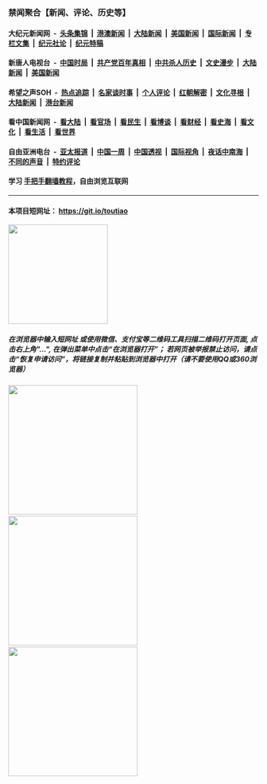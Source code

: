 ### 禁闻聚合【新闻、评论、历史等】

#### 大纪元新闻网 &nbsp;-&nbsp; [头条集锦](indexes/E头条集锦.md?t=02252231) &nbsp;|&nbsp; [港澳新闻](indexes/E港澳新闻.md?t=02252231)  &nbsp;|&nbsp; [大陆新闻](indexes/E大陆新闻.md?t=02252231) &nbsp;|&nbsp; [美国新闻](indexes/E美国新闻.md?t=02252231) &nbsp;|&nbsp; [国际新闻](indexes/E国际新闻.md?t=02252231) &nbsp;|&nbsp; [专栏文集](indexes/E专栏文集.md?t=02252231) &nbsp;|&nbsp; [纪元社论](indexes/E纪元社论.md?t=02252231) &nbsp;|&nbsp; [纪元特稿](indexes/E纪元特稿.md?t=02252231) 

#### 新唐人电视台 &nbsp;-&nbsp; [中国时局](indexes/N中国时局.md?t=02252231) &nbsp;|&nbsp; [共产党百年真相](indexes/N共产党百年真相.md?t=02252231) &nbsp;|&nbsp; [中共杀人历史](indexes/N中共杀人历史.md?t=02252231) &nbsp;|&nbsp; [文史漫步](indexes/N文史漫步.md?t=02252231) &nbsp;|&nbsp; [大陆新闻](indexes/N大陆新闻.md?t=02252231) &nbsp;|&nbsp; [美国新闻](indexes/N美国新闻.md?t=02252231)

#### 希望之声SOH &nbsp;-&nbsp; [热点追踪](indexes/H热点追踪.md?t=02252231) &nbsp;|&nbsp; [名家谈时事](indexes/H名家谈时事.md?t=02252231) &nbsp;|&nbsp; [个人评论](indexes/H个人评论.md?t=02252231)  &nbsp;|&nbsp; [红朝解密](indexes/H红朝解密.md?t=02252231) &nbsp;|&nbsp; [文化寻根](indexes/H文化寻根.md?t=02252231) &nbsp;|&nbsp; [大陆新闻](indexes/H大陆新闻.md?t=02252231) &nbsp;|&nbsp; [港台新闻](indexes/H港台新闻.md?t=02252231)

#### 看中国新闻网 &nbsp;-&nbsp; [看大陆](indexes/S看大陆.md?t=02252231) &nbsp;|&nbsp; [看官场](indexes/S看官场.md?t=02252231) &nbsp;|&nbsp; [看民生](indexes/S看民生.md?t=02252231)  &nbsp;|&nbsp; [看博谈](indexes/S看博谈.md?t=02252231) &nbsp;|&nbsp; [看财经](indexes/S看财经.md?t=02252231) &nbsp;|&nbsp; [看史海](indexes/S看史海.md?t=02252231) &nbsp;|&nbsp; [看文化](indexes/S看文化.md?t=02252231) &nbsp;|&nbsp; [看生活](indexes/S看生活.md?t=02252231) &nbsp;|&nbsp; [看世界](indexes/S看世界.md?t=02252231)

#### 自由亚洲电台 &nbsp;-&nbsp; [亚太报道](indexes/R亚太报道.md?t=02252231) &nbsp;|&nbsp; [中国一周](indexes/R中国一周.md?t=02252231) &nbsp;|&nbsp; [中国透视](indexes/R中国透视.md?t=02252231)  &nbsp;|&nbsp; [国际视角](indexes/R国际视角.md?t=02252231) &nbsp;|&nbsp; [夜话中南海](indexes/R夜话中南海.md?t=02252231) &nbsp;|&nbsp; [不同的声音](indexes/R不同的声音.md?t=02252231) &nbsp;|&nbsp; [特约评论](indexes/R特约评论.md?t=02252231)

#### 学习 [手把手翻墙教程](https://github.com/gfw-breaker/guides/wiki)，自由浏览互联网

----

#### 本项目短网址： https://git.io/toutiao
<img src="https://raw.githubusercontent.com/gfw-breaker/banned-news/master/scripts/img/qr.png" width="200px"/>  

##### 在浏览器中输入短网址 或使用微信、支付宝等二维码工具扫描二维码打开页面, 点击右上角"...", 在弹出菜单中点击“在浏览器打开”； 若网页被举报禁止访问，请点击“恢复申请访问”，将链接复制并粘贴到浏览器中打开（请不要使用QQ或360浏览器）

<img src="https://raw.githubusercontent.com/gfw-breaker/banned-news/master/scripts/img/1.png" width="260px"/> &nbsp; <img src="https://raw.githubusercontent.com/gfw-breaker/banned-news/master/scripts/img/2.png" width="260px"/> &nbsp; <img src="https://raw.githubusercontent.com/gfw-breaker/banned-news/master/scripts/img/3.png" width="260px"/>
